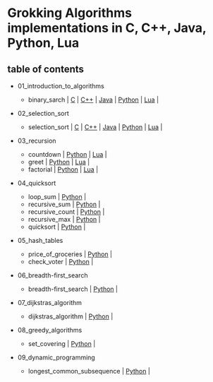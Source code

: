 # Grokking Algorithms implementations in C, C++, Java, Python, Lua

## table of contents

* 01_introduction_to_algorithms
  * binary_sarch  |
    [C](./01_introduction_to_algorithms/python/01_binary_search.py) |
    [C++](./01_introduction_to_algorithms/python/01_binary_search.py) |
    [Java](./01_introduction_to_algorithms/python/01_binary_search.py) |
    [Python](./01_introduction_to_algorithms/python/01_binary_search.py) |
    [Lua](./01_introduction_to_algorithms/lua/01_binary_search.lua) |

* 02_selection_sort
  * selection_sort |
    [C](./02_selection_sort/python/01_selection_sort.py) |
    [C++](./02_selection_sort/python/01_selection_sort.py) |
    [Java](./02_selection_sort/python/01_selection_sort.py) |
    [Python](./02_selection_sort/python/01_selection_sort.py) |
    [Lua](./02_selection_sort/lua/01_selection_sort.lua) |

* 03_recursion
  * countdown |
    [Python](./03_recursion/python/01_countdown.py) |
    [Lua](./03_recursion/lua/01_countdown.lua) |
  * greet |
    [Python](./03_recursion/python/02_greet.py) |
    [Lua](./03_recursion/lua/02_greet.lua) |
  * factorial |
    [Python](./03_recursion/python/03_factorial.py) |
    [Lua](./03_recursion/lua/03_factorial.lua) |

* 04_quicksort
  * loop_sum |
    [Python](./04_quicksort/python/01_countdown.py) |
  * recursive_sum |
    [Python](./04_quicksort/python/02_recursive_sum.py) |
  * recursive_count |
    [Python](./04_quicksort/python/03_recursive_count.py) |
  * recursive_max |
    [Python](./04_quicksort/python/04_recursive_max.py) |
  * quicksort |
    [Python](./04_quicksort/python/05_quicksort.py) |

* 05_hash_tables
  * price_of_groceries |
    [Python](./05_hash_tables/python/01_price_of_groceries.py) |
  * check_voter |
    [Python](./05_hash_tables/python/02_check_voter.py) |

* 06_breadth-first_search
  * breadth-first_search |
    [Python](./06_breadth-first_search/python/01_breadth-first_search.py) |

* 07_dijkstras_algorithm
  * dijkstras_algorithm |
    [Python](./07_dijkstras_algorithm/python/01_dijkstras_algorithm.py) |

* 08_greedy_algorithms
  * set_covering |
    [Python](./08_greedy_algorithms/python/01_set_covering.py) |

* 09_dynamic_programming
  * longest_common_subsequence |
    [Python](./09_dynamic_programming/python/01_longest_common_subsequence.py) |